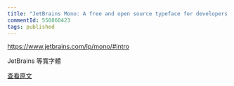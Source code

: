 ```yaml
---
title: "JetBrains Mono: A free and open source typeface for developers | JetBrains: Developer Tools for Professionals and Teams"
commentId: 550860423
tags: published
---
```


https://www.jetbrains.com/lp/mono/#intro

JetBrains 等寬字體
    
[查看原文](https://www.jetbrains.com/lp/mono/#introJetBrains%20%E7%AD%89%E5%AF%AC%E5%AD%97%E9%AB%94)
    